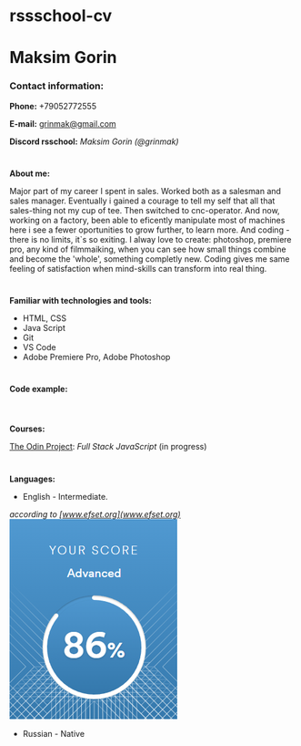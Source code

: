 # rssschool-cv
# Maksim Gorin
### **Contact information:**
**Phone:** +79052772555

**E-mail:** grinmak@gmail.com

**Discord rsschool:** *Maksim Gorin (@grinmak)*
#

**About me:**

Major part of my career I spent in sales. Worked both as a salesman and sales manager. Eventually i gained a courage to tell my self that all that sales-thing not my cup of tee. Then switched to cnc-operator. And now, working on a factory, been able to eficently manipulate most of machines here i see a fewer oportunities to grow further, to learn more. And coding - there is no limits, it`s so exiting. I alway love to create: photoshop, premiere pro, any kind of filmmaiking, when you can see how small things combine and become  the 'whole', something completly new. Coding gives me same feeling of satisfaction when mind-skills can transform into real thing. 
#

**Familiar with technologies and tools:**

* HTML, CSS
* Java Script
* Git
* VS Code
* Adobe Premiere Pro, Adobe Photoshop
#

**Code example:**
```
```
#

**Courses:**

[The Odin Project](https://www.theodinproject.com/): *Full Stack JavaScript* (in progress)
#
**Languages:**


* English - Intermediate.

*according to [www.efset.org](www.efset.org)*
![score result](/score_img/main_score.png)

* Russian - Native
